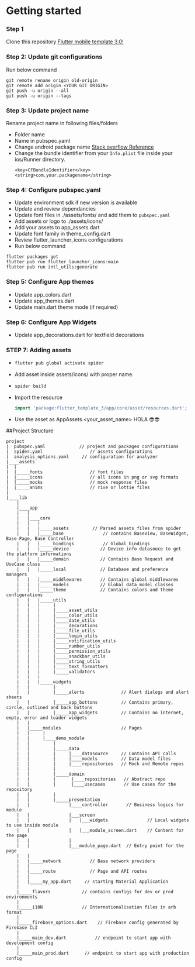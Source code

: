 # Getting started

### Step 1
Clone this repository
[Flutter mobile template 3.0!](https://gitlab.com/boiler-plates2/flutter-mobile-template-3.0.git)

### Step 2: Update git configurations
Run below command
```
git remote rename origin old-origin
git remote add origin <YOUR GIT ORIGIN>
git push -u origin --all
git push -u origin --tags
```
### Step 3: Update project name
Rename project name in following files/folders
- Folder name
- Name in pubspec.yaml
- Change android package name [Stack overflow Reference](https://stackoverflow.com/a/29092698/12142044)
- Change the bundle identifier from your `Info.plist` file inside your ios/Runner directory.
   ```plist
   <key>CFBundleIdentifier</key>
   <string>com.your.packagename</string>
   ```
### Step 4: Configure pubspec.yaml
- Update environment sdk if new version is available
- Update and review dependancies
- Update font files in ./assets/fonts/ and add them to `pubspec.yaml`
- Add assets or logo to ./assets/icons/
- Add your assets to app_assets.dart
- Update font family in theme_config.dart
- Review flutter_launcher_icons configurations
- Run below command
```
flutter packages get
flutter pub run flutter_launcher_icons:main
flutter pub run intl_utils:generate
```
### Step 5: Configure App themes
- Update app_colors.dart
- Update app_themes.dart
- Update main.dart theme mode (if required)

### Step 6: Configure App Widgets
- Update app_decorations.dart for textfield decorations

### STEP 7: Adding assets
- ```cmd
  flutter pub global activate spider
  ```
- Add asset inside assets/icons/ with proper name.
- ```cmd
  spider build
  ```
- Import the resource
  ```dart
  import 'package:flutter_template_3/app/core/asset/resources.dart';
  ```
- Use the asset as AppAssets.<your_asset_name>
HOLA 😎😎


##Project Structure
```  
project  
|  pubspec.yaml             // project and packages configurations  
|  spider.yaml                  // assets configurations  
|  analysis_options.yaml     // configuration for analyzer  
|____assets  
|  |  
|  |_____fonts                  // font files  
|  |_____icons                  // all icons in png or svg formats  
|  |_____mocks                  // mock response files  
|  |_____anims                  // rive or lottie files  
|  
|____lib  
    |  
    |____app  
    |   |  
    |   |____core  
    |   |   |  
    |   |   |_____assets         // Parsed assets files from spider  
    |   |   |_____base               // contains BaseView, BaseWidget, Base Page, Base Controller  
    |   |   |_____bindings           // Global bindings  
    |   |   |_____device            // Device info datasouce to get the platform informations  
    |   |   |_____domain            // Contains Base Request and UseCase class  
    |   |   |_____local             // Database and preference managers  
    |   |   |_____middlewares       // Contains global middlewares  
    |   |   |_____models            // Global data model classes  
    |   |   |_____theme             // Contains colors and theme configurations  
    |   |   |_____utils               
    |   |   |     |  
    |   |   |     |_____asset_utils  
    |   |   |     |_____color_utils  
    |   |   |     |_____date_utils  
    |   |   |     |_____decorations  
    |   |   |     |_____file_utils  
    |   |   |     |_____login_utils  
    |   |   |     |_____notification_utils  
    |   |   |     |_____number_utils  
    |   |   |     |_____permission_utils  
    |   |   |     |_____snackbar_utils  
    |   |   |     |_____string_utils  
    |   |   |     |_____text_formatters  
    |   |   |     |_____validators  
    |   |   |  
    |   |   |_____widgets  
    |   |         |  
    |   |         |_____alerts              // Alert dialogs and alert sheets   
    |   |         |_____app_buttons         // Contains primary, circle, outlined and back buttons  
    |   |         |_____app_widgets         // Contains no internet, empty, error and loader widgets  
    |   |     
    |   |_____modules                       // Pages  
    |   |     |  
    |   |     |____demo_module  
    |   |         |  
    |   |         |_____data  
    |   |         |     |____datasource     // Contains API calls   
    |   |         |     |____models         // Data model files  
    |   |         |     |____repositories   // Mock and Remote repos  
    |   |         |       
    |   |         |_____domain  
    |   |         |      |____repositories   // Abstract repo  
    |   |         |      |____usecases       // Use cases for the repository  
    |   |         |         
    |   |         |_____presentation  
    |   |               |____controller       // Business logics for module  
    |   |               |___screen              
    |   |               |   |___widgets               // Local widgets to use inside module   
    |   |               |   |___module_screen.dart    // Content for the page              
    |   |               |                 
    |   |               |___module_page.dart  // Entry point for the page  
    |   |  
    |   |_____network           // Base network providers  
    |   |  
    |   |_____route             // Page and API routes  
    |   |  
    |   |_____my_app.dart     // starting Material Application  
    |  
    |_____flavors            // contains configs for dev or prod environments  
    |  
    |_____i10N               // Internationalisation files in arb format  
    |  
    |_____firebase_options.dart    // Firebase config generated by Firebase CLI  
    |  
    |_____main_dev.dart           // endpoint to start app with development config  
    |  
    |_____main_prod.dart      // endpoint to start app with production config  
```